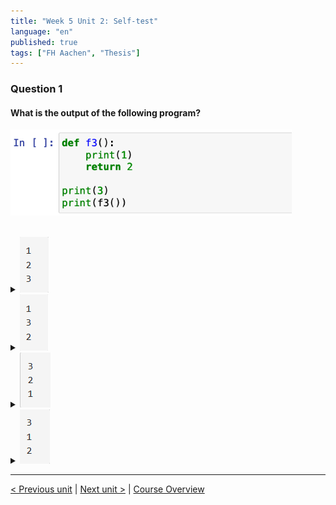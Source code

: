 ```yaml
---
title: "Week 5 Unit 2: Self-test"
language: "en"
published: true
tags: ["FH Aachen", "Thesis"]
---
```


### Question 1

#### What is the output of the following program?

<img src=imgs/week5_unit2_f1.png width="450"><br><br>

<details>
	<summary><img src=imgs/week5_unit2_f1.1.png></summary>
	❌
</details>


<details>
	<summary><img src=imgs/week5_unit2_f1.2.png></summary>
	❌
</details>


<details>
	<summary><img src=imgs/week5_unit2_f1.3.png></summary>
	❌
</details>


<details>
	<summary><img src=imgs/week5_unit2_f1.4.png></summary>
	✅
</details>

---

[< Previous unit](/teaching/python-mooc/week5_unit2_return_results) | [Next unit >](/teaching/python-mooc/week5_unit2_exercise) |
[Course Overview](/teaching/python-mooc)